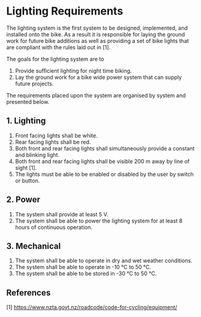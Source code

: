 # Lighting Requirements

The lighting system is the first system to be designed, implemented, and installed onto the bike. As
a result it is responsible for laying the ground work for future bike additions as well as providing
a set of bike lights that are compliant with the rules laid out in [1].

The goals for the lighting system are to

 1. Provide sufficient lighting for night time biking.
 2. Lay the ground work for a bike wide power system that can supply future projects.

The requirements placed upon the system are organised by system and presented below.

## 1. Lighting

 1. Front facing lights shall be white.
 2. Rear facing lights shall be red.
 3. Both front and rear facing lights shall simultaneously provide a constant and blinking light.
 4. Both front and rear facing lights shall be visible 200 m away by line of sight [1].
 5. The lights must be able to be enabled or disabled by the user by switch or button.

## 2. Power

 1. The system shall provide at least 5 V.
 2. The system shall be able to power the lighting system for at least 8 hours of continuous 
    operation.

## 3. Mechanical

 1. The system shall be able to operate in dry and wet weather conditions.
 2. The system shall be able to operate in -10 &deg;C to 50 &deg;C.
 3. The system shall be able to be stored in -30 &deg;C to 50 &deg;C.

## References 

[1] https://www.nzta.govt.nz/roadcode/code-for-cycling/equipment/